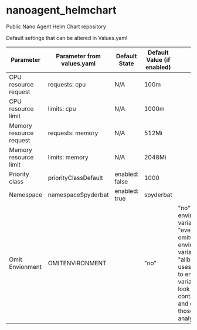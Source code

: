 # nanoagent_helmchart
Public Nano Agent Helm Chart repository



Default settings that can be altered in Values.yaml



|Parameter| 	Parameter from values.yaml	 | Default State	 | Default Value (if enabled) | Details                                                                                                                                                                                                          |
|---------|------------------------------|----------------|----------------------------|------------------------------------------------------------------------------------------------------------------------------------------------------------------------------------------------------------------|
|CPU resource request| 	requests: cpu               | 	N/A	          | 100m                       |                                                                                                                                                                                                                  |
|CPU resource limit| 	limits: cpu     | 	N/A	          | 1000m                      |
|Memory resource request| 	requests: memory            | 	N/A           | 	512Mi                     |                                                                                                                                                                                                                  |
|Memory resource limit| 	limits: memory	| N/A	                               | 2048Mi         |                                                                                                                                                                                                                  |
|Priority class	| priorityClassDefault	        | enabled: false | 	1000                      |                                                                                                                                                                                                                  |
|Namespace	| namespaceSpyderbat	          | enabled: true	 | spyderbat                  |                                                                                                                                                                                                                  |
|Omit Envionment | OMITENVIRONMENT | | "no" | "no" emit all environment variables. "everything" omits all environment variables and "allbutredacted" uses our rules to encrypt variables that look like they contain secrets and emit only those for analysis. |
